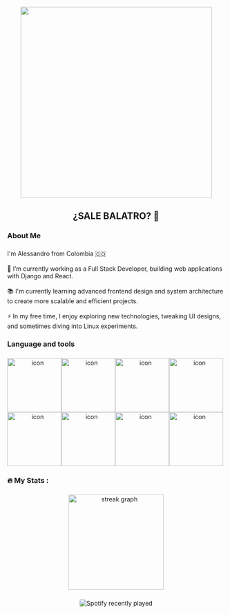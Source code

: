 <br clear="both">

<div align="center">
  <img height="443" src="https://images.alphacoders.com/765/765703.png"  />
</div>

###

<h2 align="center">¿SALE BALATRO? 🤡</h2>

###

<h3 align="left">About Me</h3>

###

<p align="left">I'm Alessandro from Colombia 🇨🇴<br><br>🔭 I’m currently working as a Full Stack Developer, building web applications with Django and React.<br><br>📚 I'm currently learning advanced frontend design and system architecture to create more scalable and efficient projects.<br><br>⚡ In my free time, I enjoy exploring new technologies, tweaking UI designs, and sometimes diving into Linux experiments.</p>

###

<h3 align="left">Language and tools</h3>

###

<div align="center">
<div style="display: flex; align-items: flex-start;">
  <img src="https://techstack-generator.vercel.app/js-icon.svg" alt="icon" width="125" height="125" />
  <img src="https://techstack-generator.vercel.app/ts-icon.svg" alt="icon" width="125" height="125" />
  <img src="https://techstack-generator.vercel.app/react-icon.svg" alt="icon" width="125" height="125" />
  <img src="https://techstack-generator.vercel.app/jest-icon.svg" alt="icon" width="125" height="125" />
</div><div style="display: flex; align-items: flex-start;">
  <img src="https://techstack-generator.vercel.app/prettier-icon.svg" alt="icon" width="125" height="125" />
  <img src="https://techstack-generator.vercel.app/python-icon.svg" alt="icon" width="125" height="125" />
  <img src="https://techstack-generator.vercel.app/docker-icon.svg" alt="icon" width="125" height="125" />
  <img src="https://techstack-generator.vercel.app/mysql-icon.svg" alt="icon" width="125" height="125" /></div>
</div>

<h3 align="left">🔥   My Stats :</h3>

###

<div align="center">
  <img src="https://streak-stats.demolab.com?user=Alessandro Meneses&locale=en&mode=daily&theme=dark&hide_border=false&border_radius=5&order=3" height="220" alt="streak graph"  />
</div>

###

<div align="center">
  <img src="https://spotify-recently-played-readme.vercel.app/api?count=5" alt="Spotify recently played"  />
</div>

###
